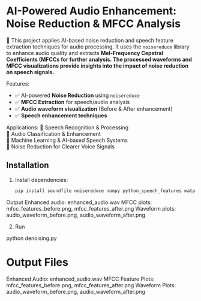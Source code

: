 # AI-Powered Audio Enhancement: Noise Reduction & MFCC Analysis

🚀 This project applies AI-based noise reduction and speech feature extraction techniques for audio processing. It uses the `noisereduce` library to enhance audio quality and extracts **Mel-Frequency Cepstral Coefficients (MFCCs for further analysis. The processed waveforms and MFCC visualizations provide insights into the impact of noise reduction on speech signals.**  

Features:  
- ✅ AI-powered **Noise Reduction** using `noisereduce`  
- ✅ **MFCC Extraction** for speech/audio analysis  
- ✅ **Audio waveform visualization** (Before & After enhancement)  
- ✅ **Speech enhancement techniques**  

Applications: 
🔹 Speech Recognition & Processing  
🔹 Audio Classification & Enhancement  
🔹 Machine Learning & AI-based Speech Systems  
🔹 Noise Reduction for Clearer Voice Signals  


## Installation
1. Install dependencies:  
   ```sh
   pip install soundfile noisereduce numpy python_speech_features matplotlib

Output
Enhanced audio: enhanced_audio.wav
MFCC plots: mfcc_features_before.png, mfcc_features_after.png
Waveform plots: audio_waveform_before.png, audio_waveform_after.png

2. Run

python denoising.py

# Output Files

Enhanced Audio: enhanced_audio.wav
MFCC Feature Plots: mfcc_features_before.png, mfcc_features_after.png
Waveform Plots: audio_waveform_before.png, audio_waveform_after.png
